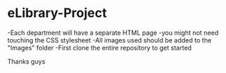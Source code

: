 # eLibrary-Project
-Each department will have a separate HTML page
-you might not need touching the CSS stylesheet
-All images used should be added to the "Images" folder
-First clone the entire repository to get started

Thanks guys
